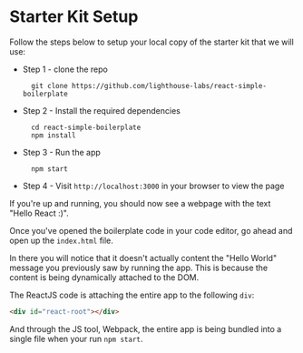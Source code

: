 # Starter Kit Setup

Follow the steps below to setup your local copy of the starter kit that we will use:

* Step 1 - clone the repo

        git clone https://github.com/lighthouse-labs/react-simple-boilerplate

* Step 2 - Install the required dependencies
    
        cd react-simple-boilerplate
        npm install

* Step 3 - Run the app

        npm start

* Step 4 - Visit `http://localhost:3000` in your browser to view the page


If you're up and running, you should now see a webpage with the text "Hello React :)".

Once you've opened the boilerplate code in your code editor, go ahead and open up the `index.html` file.

In there you will notice that it doesn't actually content the "Hello World" message you previously saw by running the app. This is because the content is being dynamically attached to the DOM.

The ReactJS code is attaching the entire app to the following `div`:

```html
<div id="react-root"></div>
```

And through the JS tool, Webpack, the entire app is being bundled into a single file when your run `npm start`.

